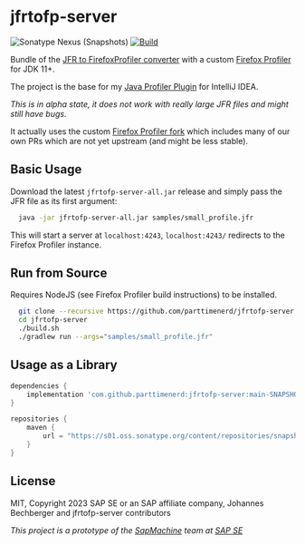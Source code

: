 # jfrtofp-server
![Sonatype Nexus (Snapshots)](https://img.shields.io/nexus/s/me.bechberger/jfrtofp-server?server=https%3A%2F%2Fs01.oss.sonatype.org)
[![Build](https://github.com/parttimenerd/jfrtofp-server/actions/workflows/push.yml/badge.svg)](https://github.com/parttimenerd/jfrtofp-server/actions/workflows/push.yml)

Bundle of the [JFR to FirefoxProfiler converter](https://github.com/parttimenerd/jfrtofp-server) 
with a custom [Firefox Profiler](https://profiler.firefox.com) for JDK 11+.

The project is the base for my [Java Profiler Plugin](https://github.com/parttimenerd/intellij-profiler-plugin)
for IntelliJ IDEA.

*This is in alpha state, it does not work with really large JFR files and might still have bugs.*

It actually uses the custom [Firefox Profiler fork](https://github.com/parttimenerd/firefox-profiler/tree/merged)
which includes many of our own PRs which are not yet upstream (and might be less stable).

## Basic Usage
Download the latest `jfrtofp-server-all.jar` release and simply pass the JFR file as its first argument:

```sh
  java -jar jfrtofp-server-all.jar samples/small_profile.jfr
```

This will start a server at `localhost:4243`, `localhost:4243/` redirects to the Firefox Profiler instance.

## Run from Source
Requires NodeJS (see Firefox Profiler build instructions) to be installed.

```sh
  git clone --recursive https://github.com/parttimenerd/jfrtofp-server.git
  cd jfrtofp-server
  ./build.sh
  ./gradlew run --args="samples/small_profile.jfr"
```

## Usage as a Library
```groovy
dependencies {
    implementation 'com.github.parttimenerd:jfrtofp-server:main-SNAPSHOT'
}

repositories {
    maven {
        url = "https://s01.oss.sonatype.org/content/repositories/snapshots/"
    }
}
```

## License
MIT, Copyright 2023 SAP SE or an SAP affiliate company, Johannes Bechberger
and jfrtofp-server contributors


*This project is a prototype of the [SapMachine](https://sapmachine.io) team
at [SAP SE](https://sap.com)*

